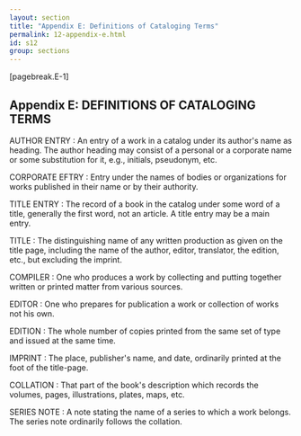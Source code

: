 ```yaml
---
layout: section
title: "Appendix E: Definitions of Cataloging Terms"
permalink: 12-appendix-e.html
id: s12
group: sections
---
```


[pagebreak.E-1]

## Appendix E: DEFINITIONS OF CATALOGING TERMS

AUTHOR ENTRY
: An entry of a work in a catalog under its author's name
as heading. The author heading may consist of a personal
or a corporate name or some substitution for it, e.g.,
initials, pseudonym, etc.

CORPORATE EFTRY
: Entry under the names of bodies or organizations for works
published in their name or by their authority.

TITLE ENTRY
: The record of a book in the catalog under some word of a
title, generally the first word, not an article. A title
entry may be a main entry.

TITLE
: The distinguishing name of any written production as given
on the title page, including the name of the author, editor,
translator, the edition, etc., but excluding the imprint.

COMPILER
: One who produces a work by collecting and putting together
written or printed matter from various sources.

EDITOR
: One who prepares for publication a work or collection of
works not his own.

EDITION
: The whole number of copies printed from the same set of
type and issued at the same time.

IMPRINT
: The place, publisher's name, and date, ordinarily printed
at the foot of the title-page.

COLLATION
: That part of the book's description which records the
volumes, pages, illustrations, plates, maps, etc.

SERIES NOTE
: A note stating the name of a series to which a work belongs.
The series note ordinarily follows the collation.

